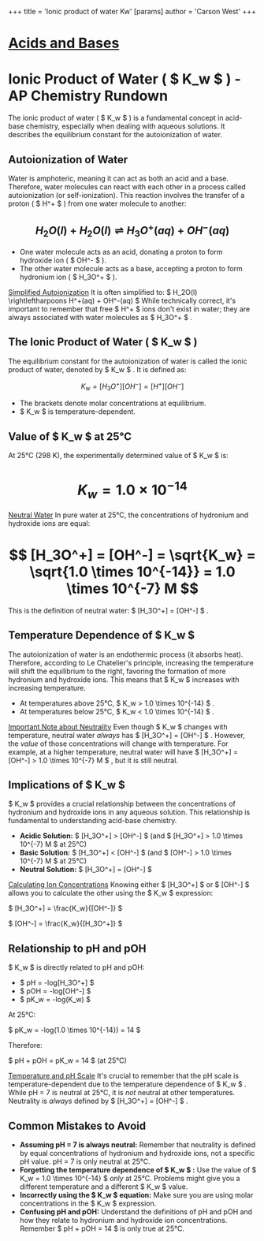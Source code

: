 +++
 title = 'Ionic product of water Kw'
[params]
	author = 'Carson West'
+++
# [Acids and Bases](./../acids-and-bases/)
# Ionic Product of Water ( $ K_w $ ) - AP Chemistry Rundown

The ionic product of water ( $ K_w $ ) is a fundamental concept in acid-base chemistry, especially when dealing with aqueous solutions. It describes the equilibrium constant for the autoionization of water.

## Autoionization of Water

Water is amphoteric, meaning it can act as both an acid and a base.  Therefore, water molecules can react with each other in a process called autoionization (or self-ionization). This reaction involves the transfer of a proton ( $ H^+ $ ) from one water molecule to another:

##  $$ H_2O(l) + H_2O(l) \rightleftharpoons H_3O^+(aq) + OH^-(aq) $$  
*   One water molecule acts as an acid, donating a proton to form hydroxide ion ( $ OH^- $ ).
*   The other water molecule acts as a base, accepting a proton to form hydronium ion ( $ H_3O^+ $ ).

[Simplified Autoionization](./../simplified-autoionization/)
It is often simplified to:
 $ H_2O(l) \rightleftharpoons H^+(aq) + OH^-(aq) $ 
While technically correct, it's important to remember that free  $ H^+ $  ions don't exist in water; they are always associated with water molecules as  $ H_3O^+ $ .

## The Ionic Product of Water ( $ K_w $ )

The equilibrium constant for the autoionization of water is called the ionic product of water, denoted by  $ K_w $ . It is defined as:

 $$ K_w = [H_3O^+][OH^-] = [H^+][OH^-] $$  
*   The brackets denote molar concentrations at equilibrium.
*    $ K_w $  is temperature-dependent.

## Value of  $ K_w $  at 25°C

At 25°C (298 K), the experimentally determined value of  $ K_w $  is:

#  $$ K_w = 1.0 \times 10^{-14} $$  
[Neutral Water](./../neutral-water/)
In pure water at 25°C, the concentrations of hydronium and hydroxide ions are equal:

#  $$ [H_3O^+] = [OH^-] = \sqrt{K_w} = \sqrt{1.0 \times 10^{-14}} = 1.0 \times 10^{-7} M $$  
This is the definition of neutral water:  $ [H_3O^+] = [OH^-] $ .

## Temperature Dependence of  $ K_w $ 

The autoionization of water is an endothermic process (it absorbs heat).  Therefore, according to Le Chatelier's principle, increasing the temperature will shift the equilibrium to the right, favoring the formation of more hydronium and hydroxide ions.  This means that  $ K_w $  increases with increasing temperature.

*   At temperatures above 25°C,  $ K_w > 1.0 \times 10^{-14} $ .
*   At temperatures below 25°C,  $ K_w < 1.0 \times 10^{-14} $ .

[Important Note about Neutrality](./../important-note-about-neutrality/)
Even though  $ K_w $  changes with temperature, neutral water *always* has  $ [H_3O^+] = [OH^-] $ . However, the *value* of those concentrations will change with temperature.  For example, at a higher temperature, neutral water will have  $ [H_3O^+] = [OH^-] > 1.0 \times 10^{-7} M $ , but it is still neutral.

## Implications of  $ K_w $ 

 $ K_w $  provides a crucial relationship between the concentrations of hydronium and hydroxide ions in any aqueous solution. This relationship is fundamental to understanding acid-base chemistry.

*   **Acidic Solution:**  $ [H_3O^+] > [OH^-] $   (and  $ [H_3O^+] > 1.0 \times 10^{-7} M $  at 25°C)
*   **Basic Solution:**  $ [H_3O^+] < [OH^-] $  (and  $ [OH^-] > 1.0 \times 10^{-7} M $  at 25°C)
*   **Neutral Solution:**  $ [H_3O^+] = [OH^-] $ 

[Calculating Ion Concentrations](./../calculating-ion-concentrations/)
Knowing either  $ [H_3O^+] $  or  $ [OH^-] $  allows you to calculate the other using the  $ K_w $  expression:

 $ [H_3O^+] = \frac{K_w}{[OH^-]} $ 

 $ [OH^-] = \frac{K_w}{[H_3O^+]} $ 

## Relationship to pH and pOH

 $ K_w $  is directly related to pH and pOH:

*    $ pH = -log[H_3O^+] $ 
*    $ pOH = -log[OH^-] $ 
*    $ pK_w = -log(K_w) $ 

At 25°C:

 $ pK_w = -log(1.0 \times 10^{-14}) = 14 $ 

Therefore:

 $ pH + pOH = pK_w = 14 $  (at 25°C)

[Temperature and pH Scale](./../temperature-and-ph-scale/)
It's crucial to remember that the pH scale is temperature-dependent due to the temperature dependence of  $ K_w $ . While pH = 7 is neutral at 25°C, it is *not* neutral at other temperatures. Neutrality is *always* defined by  $ [H_3O^+] = [OH^-] $ .

## Common Mistakes to Avoid

*   **Assuming pH = 7 is always neutral:** Remember that neutrality is defined by equal concentrations of hydronium and hydroxide ions, not a specific pH value. pH = 7 is only neutral at 25°C.
*   **Forgetting the temperature dependence of  $ K_w $ :** Use the value of  $ K_w = 1.0 \times 10^{-14} $  *only* at 25°C. Problems might give you a different temperature and a different  $ K_w $  value.
*   **Incorrectly using the  $ K_w $  equation:** Make sure you are using molar concentrations in the  $ K_w $  expression.
*   **Confusing pH and pOH:** Understand the definitions of pH and pOH and how they relate to hydronium and hydroxide ion concentrations.  Remember  $ pH + pOH = 14 $  is only true at 25°C.
